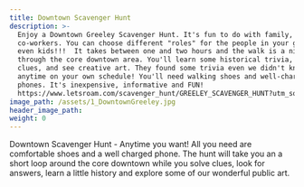 ```yaml
---
title: Downtown Scavenger Hunt
description: >-
  Enjoy a Downtown Greeley Scavenger Hunt. It's fun to do with family, friends,
  co-workers. You can choose different "roles" for the people in your group -
  even kids!!!  It takes between one and two hours and the walk is a nice loop
  through the core downtown area. You'll learn some historical trivia, solve
  clues, and see creative art. They found some trivia even we didn't know!!! Go
  anytime on your own schedule! You'll need walking shoes and well-charged
  phones. It's inexpensive, informative and FUN!
  https://www.letsroam.com/scavenger_hunt/GREELEY_SCAVENGER_HUNT?utm_source=partner&utm_medium=cu3bh2jv
image_path: /assets/1_DowntownGreeley.jpg
header_image_path:
weight: 0
---
```


Downtown Scavenger Hunt - Anytime you want! All you need are comfortable shoes and a well charged phone. The hunt will take you an a short loop around the core downtown while you solve clues, look for answers, learn a little history and explore some of our wonderful public art.&nbsp;